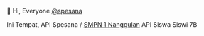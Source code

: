 👋 Hi, Everyone [@spesana](https://github.com/api-spesana)

Ini Tempat, API Spesana / [SMPN 1 Nanggulan](https://www.smpn1nanggulan.sch.id/) API Siswa Siswi 7B
